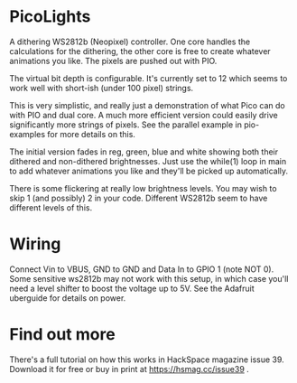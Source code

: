 # PicoLights

A dithering WS2812b (Neopixel) controller. One core handles the calculations for the dithering, the other core is free to create whatever animations you like. The pixels are pushed out with PIO.

The virtual bit depth is configurable. It's currently set to 12 which seems to work well with short-ish (under 100 pixel) strings.

This is very simplistic, and really just a demonstration of what Pico can do with PIO and dual core. A much more efficient version could easily drive significantly more strings of pixels. See the parallel example in pio-examples for more details on this.

The initial version fades in reg, green, blue and white showing both their dithered and non-dithered brightnesses. Just use the while(1) loop in main to add whatever animations you like and they'll be picked up automatically.

There is some flickering at really low brightness levels. You may wish to skip 1 (and possibly) 2 in your code. Different WS2812b seem to have different levels of this.

# Wiring
Connect Vin to VBUS, GND to GND and Data In to GPIO 1 (note NOT 0). Some sensitive ws2812b may not work with this setup, in which case you'll need a level shifter to boost the voltage up to 5V. See the Adafruit uberguide for details on power.

# Find out more
There's a full tutorial on how this works in HackSpace magazine issue 39. Download it for free or buy in print at https://hsmag.cc/issue39 .
